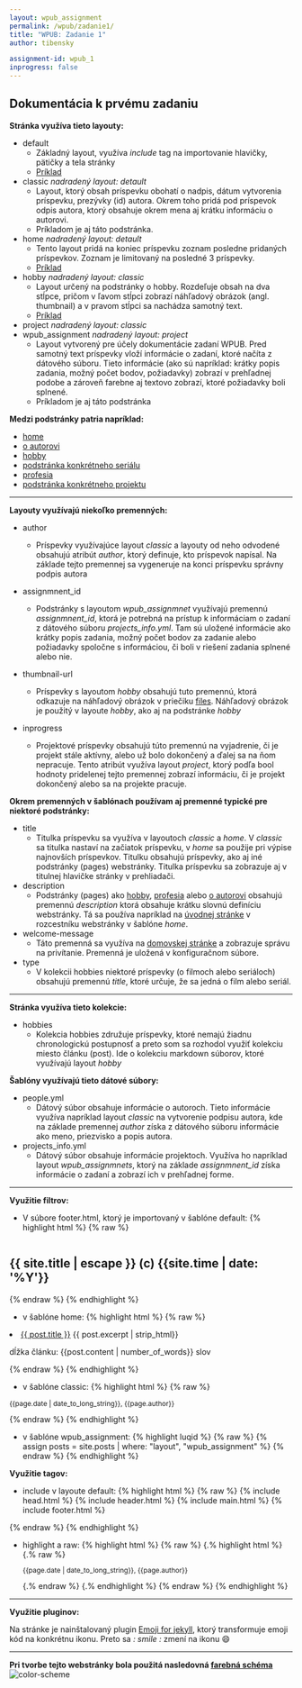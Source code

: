 ```yaml
---
layout: wpub_assignment
permalink: /wpub/zadanie1/
title: "WPUB: Zadanie 1"
author: tibensky

assignment-id: wpub_1
inprogress: false
---
```

Dokumentácia k prvému zadaniu
---
<!-- more -->
**Stránka využíva tieto layouty:**
- default
    - Základný layout, využíva *include* tag na importovanie hlavičky, pätičky a tela stránky
    - [Príklad]({{site.url}}/hobby/)
- classic <i class="little-text"> nadradený layout: detault</i>
    - Layout, ktorý obsah príspevku obohatí o nadpis, dátum vytvorenia príspevku, prezývky (id) autora. Okrem toho pridá pod príspevok odpis autora, ktorý obsahuje okrem mena aj krátku informáciu o autorovi.
    - Príkladom je aj táto podstránka.
- home <i class="little-text"> nadradený layout: detault</i>
    - Tento layout pridá na koniec príspevku zoznam posledne pridaných príspevkov. Zoznam je limitovaný na posledné 3 príspevky.
    - [Príklad]({{site.url}})
- hobby <i class="little-text"> nadradený layout: classic</i>
    - Layout určený na podstránky o hobby. Rozdeľuje obsah na dva stĺpce, pričom v ľavom stĺpci zobrazí náhľadový obrázok (angl. thumbnail) a v pravom stĺpci sa nachádza samotný text.
    - [Príklad]({{site.url}}/hobbies/movies/westworld/)
- project <i class="little-text"> nadradený layout: classic</i>
- wpub_assignment <i class="little-text"> nadradený layout: project</i>
    - Layout vytvorený pre účely dokumentácie zadaní WPUB. Pred samotný text príspevky vloží informácie o zadaní, ktoré načíta z dátového súboru. Tieto informácie (ako sú napríklad: krátky popis zadania, možný počet bodov, požiadavky) zobrazí v prehľadnej podobe a zároveň farebne aj textovo zobrazí, ktoré požiadavky boli splnené.
    - Príkladom je aj táto podstránka


**Medzi podstránky patria napríklad:**
- [home]({{site.url}})
- [o autorovi]({{site.url}}/o-mne/)
- [hobby]({{site.url}}/hobby/)
- [podstránka konkrétneho seriálu]({{site.url}}/hobbies/movies/westworld/)
- [profesia]({{site.url}}/profesia)
- [podstránka konkrétneho projektu]({{site.url}}/wpub/zadanie1/)

_ _ _

**Layouty využívajú niekoľko premenných:**
- author
    - Príspevky využívajúce layout *classic* a layouty od neho odvodené obsahujú atribút *author*, ktorý definuje, kto príspevok napísal. Na základe tejto premennej sa vygeneruje na konci príspevku správny podpis autora

- assignmnent_id
    - Podstránky s layoutom *wpub_assignmnet* využívajú premennú *assignmnent_id*, ktorá je potrebná na prístup k informáciam o zadaní z dátového súboru *projects_info.yml*. Tam sú uložené informácie ako krátky popis zadania, možný počet bodov za zadanie alebo požiadavky spoločne s informáciou, či boli v riešení zadania splnené alebo nie.

- thumbnail-url
    - Príspevky s layoutom *hobby* obsahujú tuto premennú, ktorá odkazuje na náhľadový obrázok v priečiku [files]({{site.url}}/files/). Náhľadový obrázok je použitý v layoute *hobby*, ako aj na podstránke *hobby*

- inprogress
    - Projektové príspevky obsahujú túto premennú na vyjadrenie, či je projekt stále aktívny, alebo už bolo dokončený a ďalej sa na ňom nepracuje. Tento atribút využíva layout *project*, ktorý podľa bool hodnoty pridelenej tejto premennej zobrazí informáciu, či je projekt dokončený alebo sa na projekte pracuje.
    


**Okrem premenných v šablónach používam aj premenné typické pre niektoré podstránky:**

- title
    - Titulka príspevku sa využíva v layoutoch *classic* a *home*. V *classic* sa titulka nastaví na začiatok príspevku, v *home* sa použije pri výpise najnovších príspevkov. Titulku obsahujú príspevky, ako aj iné podstránky (pages) webstránky. Titulka príspevku sa zobrazuje aj v titulnej hlavičke stránky v prehliadači.
- description
    - Podstránky (pages) ako [hobby]({{site.url}}/hobby/), [profesia]({{site.url}}/profesia) alebo [o autorovi]({{site.url}}/o-mne/) obsahujú premennú *description* ktorá obsahuje krátku slovnú definíciu webstránky. Tá sa používa napríklad na [úvodnej stránke]({{site.url}}) v rozcestníku webstránky v šablóne *home*.
- welcome-message
    - Táto premenná sa využíva na [domovskej stránke]({{site.url}}) a zobrazuje správu na privítanie. Premenná je uložená v konfiguračnom súbore.
- type
    - V kolekcii hobbies niektoré príspevky (o filmoch alebo seriáloch) obsahujú premennú *title*, ktoré určuje, že sa jedná o film alebo seriál.

_ _ _

**Stránka využíva tieto kolekcie:**
- hobbies
    - Kolekcia hobbies združuje príspevky, ktoré nemajú žiadnu chronologickú postupnosť a preto som sa rozhodol využiť kolekciu miesto článku (post). Ide o kolekciu markdown súborov, ktoré využívajú layout *hobby*

**Šablóny využívajú tieto dátové súbory:**
- people.yml
    - Dátový súbor obsahuje informácie o autoroch. Tieto informácie využíva napríklad layout *classic* na vytvorenie podpisu autora, kde na základe premennej *author* získa z dátového súboru informácie ako meno, priezvisko a popis autora.
- projects_info.yml
    - Dátový súbor obsahuje informácie projektoch. Využíva ho napríklad layout *wpub_assignmnets*, ktorý na základe *assignmnent_id* získa informácie o zadaní a zobrazí ich v prehľadnej forme.

_ _ _

**Využitie filtrov:**
- V súbore footer.html, ktorý je importovaný v šablóne default:
{% highlight html %}
{% raw %}
<h2 style="float: left;" class="footer-heading">{{ site.title | escape }} (c) {{site.time | date: '%Y'}} </h2>
{% endraw %}
{% endhighlight %}

- v šablóne home:
{% highlight html %}
{% raw %}
<li>
    <a href="{{ post.url }}">{{ post.title }}</a>
    {{ post.excerpt | strip_html}} <p class="little-text">dĺžka článku: {{post.content | number_of_words}} slov</p>
</li>
{% endraw %}
{% endhighlight %}

- v šablóne classic:
{% highlight html %}
{% raw %}
<p style="font-size: 12px;">{{page.date | date_to_long_string}}, {{page.author}}</p>
{% endraw %}
{% endhighlight %}

- v šablóne wpub_assignment:
{% highlight luqid %}
{% raw %}
{% assign posts = site.posts | where: "layout", "wpub_assignment" %}
{% endraw %}
{% endhighlight %}


**Využitie tagov:**

- include v layoute default:
{% highlight html %}
{% raw %}
    <html lang='{{ page.lang | default: site.lang | default: "sk" }}'>
    {% include head.html %}
    <body>
        {% include header.html %}
        {% include main.html %}
        {% include footer.html %}
    </body>
    </html>
{% endraw %}
{% endhighlight %}

- highlight a raw:
{% highlight html %}
{% raw %}
    {.% highlight html %}
    {.% raw %}
        <p style="font-size: 12px;">{{page.date | date_to_long_string}}, {{page.author}}</p>
    {.% endraw %}
    {.% endhighlight %}
{% endraw %}
{% endhighlight %}

_ _ _


**Využitie pluginov:**

Na stránke je nainštalovaný plugin [Emoji for jekyll](https://github.com/yihangho/emoji-for-jekyll), ktorý transformuje emoji kód na konkrétnu ikonu. 
Preto sa *: smile :* zmení na ikonu :smile:

_ _ _

**Pri tvorbe tejto webstránky bola použitá nasledovná [farebná schéma](http://www.colorcombos.com/color-schemes/7626/ColorCombo7626.html)**
![color-scheme](http://s3.amazonaws.com/colorcombos-images/users/1/color-schemes/color-scheme-7626-main.png?v=20150512172013)
